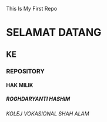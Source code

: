 This Is My First Repo
# SELAMAT DATANG
## KE
### REPOSITORY
#### HAK MILIK
##### ROGHDARYANTI HASHIM
###### KOLEJ VOKASIONAL SHAH ALAM
